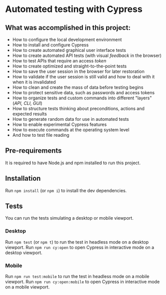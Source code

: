 # Automated testing with Cypress

## What was accomplished in this project:

- How to configure the local development environment
- How to install and configure Cypress
- How to create automated graphical user interface tests
- How to create automated API tests (with visual _feedback_ in the browser)
- How to test APIs that require an access _token_
- How to create optimized and straight-to-the-point tests
- How to save the user session in the browser for later restoration
- How to validate if the user session is still valid and how to deal with it when it is invalidated
- How to clean and create the mass of data before testing begins
- How to protect sensitive data, such as passwords and access tokens
- How to organize tests and custom commands into different "layers" (_API, CLI, GUI_)
- How to structure tests thinking about preconditions, actions and expected results
- How to generate random data for use in automated tests
- How to enable experimental Cypress features
- How to execute commands at the operating system level
- And how to test file reading

## Pre-requirements

It is required to have Node.js and npm installed to run this project.

## Installation

Run `npm install` (or `npm i`) to install the dev dependencies.

## Tests

You can run the tests simulating a desktop or mobile viewport.

### Desktop

Run `npm test` (or `npm t`) to run the test in headless mode on a desktop viewport.
Run `npm run cy:open` to open Cypress in interactive mode on a desktop viewport.

### Mobile

Run `npm run test:mobile` to run the test in headless mode on a mobile viewport.
Run `npm run cy:open:mobile` to open Cypress in interactive mode on a mobile viewport.